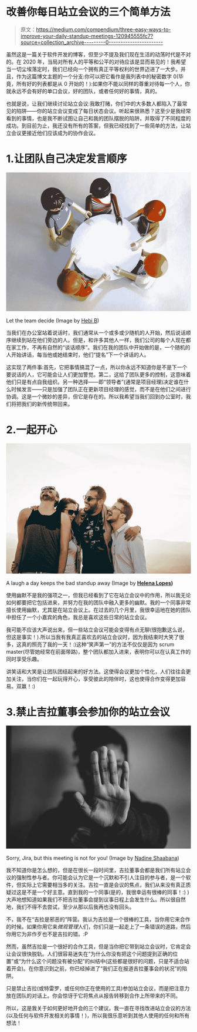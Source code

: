 # 改善你每日站立会议的三个简单方法

> 原文：<https://medium.com/compendium/three-easy-ways-to-improve-your-daily-standup-meetings-120945555fc7?source=collection_archive---------0----------------------->

虽然这是一篇关于软件开发的博客，但至少不提及我们现在生活的动荡时代是不对的。在 2020 年，当局对所有人的平等和公平的对待应该是显而易见的！我希望当一切尘埃落定时，我们已经向一个拥有真正平等权利的世界迈进了一大步。并且，作为这篇博文主题的一个分支:你可以把它看作是我列表中的秘密数字 0(毕竟，所有好的列表都是从 0 开始的！):如果你不能以同样的尊重对待每一个人，你就永远不会有好的单口会议，好的团队，或者任何好的事情，真的。

也就是说，让我们继续讨论站立会议:我敢打赌，你们中的大多数人都陷入了最常见的陷阱——你的站立会议变成了每日状态会议。听起来很熟悉？这至少是我经常看到的事情，也是我不断试图让自己和我的团队摆脱的陷阱，并取得了不同程度的成功。到目前为止，我还没有所有的答案，但我已经找到了一些简单的方法，让站立会议更接近他们应该成为的协作会议。

# 1.让团队自己决定发言顺序

![](img/b2bce7c937bd9af13e10fc5e8b68695c.png)

Let the team decide (Image by [Hebi B](https://pixabay.com/users/422737-422737/?utm_source=link-attribution&utm_medium=referral&utm_campaign=image&utm_content=451203))

当我们在办公室站着说话时，我们通常从一个或多或少随机的人开始，然后说话顺序继续到站在他们旁边的人。但是，和许多其他人一样，我们公司的每个人现在都在家工作，不再有自然的“谈话顺序”。我们在我的团队中开始做的是，一个随机的人开始讲话，每当他或她结束时，他们“提名”下一个讲话的人。

这实现了两件事:首先，它把事情搞混了一点，所以你永远不知道你是不是下一个要说话的人，它可能会让人们更加警觉。第二，这给了团队更多的控制，这意味着他们只是有点自我组织。另一种选择——即“领导者”(通常是项目经理)决定谁在什么时候发言——只是加强了团队正在更新项目经理的感觉，而不是在他们之间进行协调。这是一个微妙的差异，但它是存在的。所以我希望当我们回到办公室时，我们将把我们的新传统带回来。

# 2.一起开心

![](img/a35206a9763810cd559403e4e5dd0ee6.png)

A laugh a day keeps the bad standup away (Image by [**Helena Lopes**](https://www.pexels.com/nb-no/@wildlittlethingsphoto?utm_content=attributionCopyText&utm_medium=referral&utm_source=pexels)**)**

使用幽默不是我的强项之一，但我已经看到了它在站立会议中的作用，所以我无论如何都要把它包括进来，并努力在我的团队中融入更多的幽默。我的一个同事非常擅长使用幽默，尤其是在站立会议上。在过去的几个月里，我很幸运地在她的团队中担任了一个小嘉宾的角色，我总是喜欢这些日常的站立会议。

我可能不应该大声说出来，但一些站立会议可能会变得有点无聊(很抱歉这么说，但这是事实！).所以当我有我真正喜欢去的站立会议时，因为我结束时大笑了很多，这真的照亮了我的一天！:)这种“笑声第一”的方法不仅仅是因为 scrum master(尽管她经常在前面带路)，整个团队都加入进来，表明你可以在认真工作的同时享受乐趣。

讲笑话和大笑是让团队团结起来的好方法。这使得会议更加个性化，人们往往会更加关注，当你们在一起玩得开心，享受彼此的陪伴时，这也使得合作变得更加容易。双赢！:)

# 3.禁止吉拉董事会参加你的站立会议

![](img/cd7ca9fe6337c6b0a2465c1b42e45519.png)

Sorry, Jira, but this meeting is not for you! (Image by [Nadine Shaabana](https://unsplash.com/@nadineshaabana?utm_source=unsplash&utm_medium=referral&utm_content=creditCopyText))

我不知道你是怎么想的，但是在很长一段时间里，吉拉董事会都是我们所有站立会议的强制性参与者。你可能会认为它是一个沉默和不引人注目的参与者，是一个软件，但实际上它需要相当多的关注。吉拉一直是会议的焦点，我们从来没有真正质疑过这是不是一个好主意。直到我的一个同事(是的，我很幸运有很棒的同事！:) )大声地想知道如果我们不把吉拉董事会提到议事日程上会发生什么。所以很自然地，我们不得不去尝试，至少从那以后我再也没有回头。

不，我不在“吉拉是邪恶的”阵营。我认为吉拉是一个很棒的工具，当你用它来合作的时候。如果你用它来*微观管理*人们，你们只是一起走上了一条错误的道路，然后你用它为非作歹也不是吉拉的错。:P

然而，虽然吉拉是一个很好的合作工具，但是当你把它带到站立会议时，它肯定会让会议很快脱轨。人们很容易迷失在“为什么你没有把这个问题提到正确的位置”或“为什么这个问题没有被分配”的纠结中(这些都是很好的问题，只是不适合站着开会)。在你意识到之前，你已经掉进了“我们正在报道吉拉董事会的状况”的陷阱。

只是禁止吉拉(或特雷罗，或任何你正在使用的工具)参加站立会议，而是把注意力放在团队的对话上。你会惊讶于它将焦点从报告转移到合作上所带来的不同。

所以，这是我关于如何更好地开会的三个建议。我一直在寻找改进站立会议的方法(以及任何与软件开发相关的事情！)，所以我很乐意听到其他人使用的任何和所有想法！